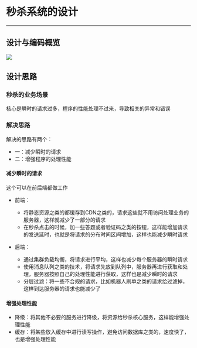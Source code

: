 # 秒杀系统的设计
***
## 设计与编码概览
![](./seckill.png)

## 设计思路
### 秒杀的业务场景
核心是瞬时的请求过多，程序的性能处理不过来，导致相关的异常和错误

### 解决思路
解决的思路有两个：

- 一：减少瞬时的请求
- 二：增强程序的处理性能

#### 减少瞬时的请求
这个可以在前后端都做工作

- 前端：
    - 将静态资源之类的都缓存到CDN之类的，请求这些就不用访问处理业务的服务器，这样就减少了一部分的请求
    - 在秒杀点击的时候，加一些答题或者验证码之类的按钮，这样能增加请求的发送延时，也就是将请求的分布时间区间增加，这样也能减少瞬时请求

- 后端：
    - 通过集群负载均衡，将请求进行平均，这样也减少每个服务器的瞬时请求
    - 使用消息队列之类的技术，将请求先放到队列中，服务器再进行获取和处理，服务器按照自己的处理性能进行获取，这样也是减少瞬时的请求
    - 分层过滤：将一些不合规的请求，比如机器人刷单之类的请求给过滤掉，这样到达服务器的请求也能减少了

#### 增强处理性能

- 降级：将其他不必要的服务进行降级，将资源给秒杀核心服务，这样能增强处理性能
- 缓存：将某些放入缓存中进行读写操作，避免访问数据库之类的，速度快了，也是增强处理性能